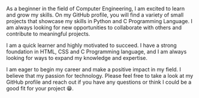 As a beginner in the field of Computer Engineering, I am excited to learn and grow my skills. On my GitHub profile, you will find a variety of small projects that showcase my skills in Python and C Programming Language. I am always looking for new opportunities to collaborate with others and contribute to meaningful projects.

I am a quick learner and highly motivated to succeed. I have a strong foundation in HTML, CSS and C Programming language, and I am always looking for ways to expand my knowledge and expertise.

I am eager to begin my career and make a positive impact in my field. I believe that my passion for technology. Please feel free to take a look at my GitHub profile and reach out if you have any questions or think I could be a good fit for your project 😁.

<!---
hamdiitarek/hamdiitarek is a ✨ special ✨ repository because its `README.md` (this file) appears on your GitHub profile.
You can click the Preview link to take a look at your changes.
--->
